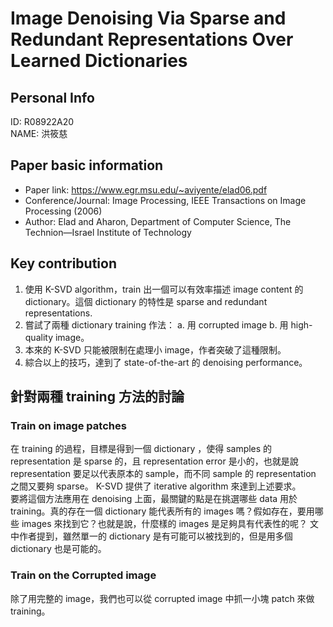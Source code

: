 
# Image Denoising Via Sparse and Redundant Representations Over Learned Dictionaries

## Personal Info
ID: R08922A20  
NAME: 洪筱慈

## Paper basic information

- Paper link: https://www.egr.msu.edu/~aviyente/elad06.pdf
- Conference/Journal:  Image Processing, IEEE Transactions on Image Processing (2006)   
- Author: Elad and Aharon, Department of Computer Science, The Technion—Israel Institute of Technology

## Key contribution

1. 使用 K-SVD algorithm，train 出一個可以有效率描述 image content 的 dictionary。這個 dictionary 的特性是 sparse and redundant representations.
2. 嘗試了兩種 dictionary training 作法： a. 用 corrupted image b. 用 high-quality image。
3. 本來的 K-SVD 只能被限制在處理小 image，作者突破了這種限制。
4. 綜合以上的技巧，達到了 state-of-the-art 的 denoising performance。


## 針對兩種 training 方法的討論
### Train on image patches
在 training 的過程，目標是得到一個 dictionary ，使得 samples 的 representation 是 sparse 的，且 representation error 是小的，也就是說 representation 要足以代表原本的 sample，而不同 sample 的 representation 之間又要夠 sparse。 K-SVD 提供了 iterative algorithm 來達到上述要求。   
要將這個方法應用在 denoising 上面，最關鍵的點是在挑選哪些 data 用於 training。真的存在一個 dictionary 能代表所有的 images 嗎？假如存在，要用哪些 images 來找到它？也就是說，什麼樣的 images 是足夠具有代表性的呢？ 文中作者提到，雖然單一的 dictionary 是有可能可以被找到的，但是用多個 dictionary 也是可能的。

### Train on the Corrupted image
除了用完整的 image，我們也可以從 corrupted image 中抓一小塊 patch 來做 training。